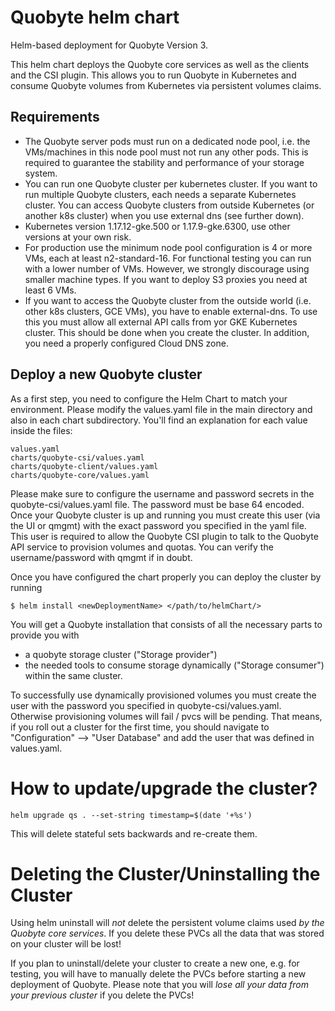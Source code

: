 # Quobyte helm chart

Helm-based deployment for Quobyte Version 3.

This helm chart deploys the Quobyte core services as well as the clients and
the CSI plugin. This allows you to run Quobyte in Kubernetes and consume
Quobyte volumes from Kubernetes via persistent volumes claims.

## Requirements

* The Quobyte server pods must run on a dedicated node pool, i.e. the VMs/machines in this node pool must not run any other pods. This is required to guarantee the stability and performance of your storage system.
* You can run one Quobyte cluster per kubernetes cluster. If you want to run multiple Quobyte clusters, each needs a separate Kubernetes cluster. You can access Quobyte clusters from outside Kubernetes (or another k8s cluster) when you use external dns (see further down).
* Kubernetes version 1.17.12-gke.500 or 1.17.9-gke.6300, use other versions at your own risk.
* For production use the minimum node pool configuration is 4 or more VMs, each at least n2-standard-16. For functional testing you can run with a lower number of VMs. However, we strongly discourage using smaller machine types. If you want to deploy S3 proxies you need at least 6 VMs.
* If you want to access the Quobyte cluster from the outside world (i.e. other k8s clusters, GCE VMs), you have to enable external-dns. To use this you must allow all external API calls from yor GKE Kubernetes cluster. This should be done when you create the cluster. In addition, you need a properly configured Cloud DNS zone.

## Deploy a new Quobyte cluster

As a first step, you need to configure the Helm Chart to match your environment.
Please modify the values.yaml file in the main directory and also in each chart
subdirectory. You'll find an explanation for each value inside the files:

    values.yaml
    charts/quobyte-csi/values.yaml
    charts/quobyte-client/values.yaml
    charts/quobyte-core/values.yaml

Please make sure to configure the username and password secrets in the quobyte-csi/values.yaml file.
The password must be base 64 encoded. Once your Quobyte cluster is up and running you must create this
user (via the UI or qmgmt) with the exact password you specified in the yaml file. This user is required
to allow the Quobyte CSI plugin to talk to the Quobyte API service to provision volumes and quotas. You
can verify the username/password with qmgmt if in doubt.

Once you have configured the chart properly you can deploy the cluster by running

    $ helm install <newDeploymentName> </path/to/helmChart/> 

You will get a Quobyte installation that consists of all the necessary 
parts to provide you with 
- a quobyte storage cluster ("Storage provider")
- the needed tools to consume storage dynamically ("Storage consumer") 
within the same cluster.

To successfully use dynamically provisioned volumes you must create the user with the
password you specified in quobyte-csi/values.yaml.
Otherwise provisioning volumes will fail / pvcs will be pending.
That means, if you roll out a cluster for the first time, you should 
navigate to "Configuration" --> "User Database" and add the user that
was defined in values.yaml.

# How to update/upgrade the cluster?

`helm upgrade qs . --set-string timestamp=$(date '+%s')`

This will delete stateful sets backwards and re-create them.
 
# Deleting the Cluster/Uninstalling the Cluster

Using helm uninstall will *not* delete the persistent volume claims used
*by the Quobyte core services*. If you delete these PVCs all the data
that was stored on your cluster will be lost!

If you plan to uninstall/delete your cluster to create a new one, e.g.
for testing, you will have to manually delete the PVCs before starting
a new deployment of Quobyte. Please note that you will *lose all your
data from your previous cluster* if you delete the PVCs!

